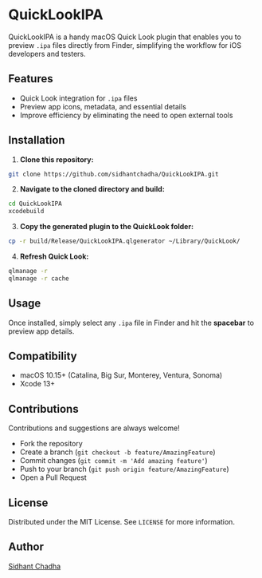 # QuickLookIPA

QuickLookIPA is a handy macOS Quick Look plugin that enables you to preview `.ipa` files directly from Finder, simplifying the workflow for iOS developers and testers.

## Features

- Quick Look integration for `.ipa` files
- Preview app icons, metadata, and essential details
- Improve efficiency by eliminating the need to open external tools

## Installation

1. **Clone this repository:**

```bash
git clone https://github.com/sidhantchadha/QuickLookIPA.git
```

2. **Navigate to the cloned directory and build:**

```bash
cd QuickLookIPA
xcodebuild
```

3. **Copy the generated plugin to the QuickLook folder:**

```bash
cp -r build/Release/QuickLookIPA.qlgenerator ~/Library/QuickLook/
```

4. **Refresh Quick Look:**

```bash
qlmanage -r
qlmanage -r cache
```

## Usage

Once installed, simply select any `.ipa` file in Finder and hit the **spacebar** to preview app details.

## Compatibility

- macOS 10.15+ (Catalina, Big Sur, Monterey, Ventura, Sonoma)
- Xcode 13+

## Contributions

Contributions and suggestions are always welcome!

- Fork the repository
- Create a branch (`git checkout -b feature/AmazingFeature`)
- Commit changes (`git commit -m 'Add amazing feature'`)
- Push to your branch (`git push origin feature/AmazingFeature`)
- Open a Pull Request

## License

Distributed under the MIT License. See `LICENSE` for more information.

## Author

[Sidhant Chadha](https://github.com/sidhantchadha)

